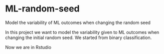 # ML-random-seed
Model the variability of ML outcomes when changing the random seed

In this project we want to model the variability given to ML outcomes when changing the initial random seed.
We started from binary classification.

Now we are in Rstudio
